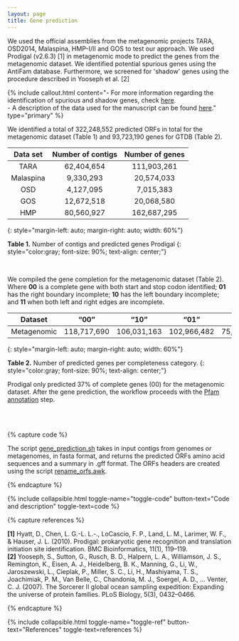 ```yaml
---
layout: page
title: Gene prediction
---
```


We used the official assemblies from the metagenomic projects TARA, OSD2014, Malaspina, HMP-I/II and GOS to test our approach. We used Prodigal (v2.6.3) [1] in metagenomic mode to predict the genes from the metagenomic dataset. We identified potential spurious genes using the AntiFam database. Furthermore, we screened for 'shadow' genes using the procedure described in Yooseph et al. [2]

{% include callout.html content="- For more information regarding the identification of spurious and shadow genes, check [here](spurious-shadow-genes.md). <br />- A description of the data used for the manuscript can be found [here](data)." type="primary" %}
  
We identified a total of 322,248,552 predicted ORFs in total for the metagenomic dataset (Table 1) and 93,723,190 genes for GTDB (Table 2).

<p></p>


| Data set  | Number of contigs | Number of genes |
| :-------: | :---------------: | :-------------: |
|   TARA    |    62,404,654     |   111,903,261   |
| Malaspina |     9,330,293     |   20,574,033    |
|    OSD    |     4,127,095     |    7,015,383    |
|    GOS    |    12,672,518     |   20,068,580    |
|    HMP    |    80,560,927     |   162,687,295   |
{: style="margin-left: auto; margin-right: auto; width: 60%"}

**Table 1.** Number of contigs and predicted genes Prodigal
{: style="color:gray; font-size: 90%; text-align: center;"}


<br />

We compiled the gene completion for the metagenomic dataset (Table 2). Where **00** is a complete gene with both start and stop codon identified; **01** has the right boundary incomplete; **10** has the left boundary incomplete; and **11** when both left and right edges are incomplete.


|   Dataset   |    “00”     |    “10”     |    “01”     |    “11”    |    Total    |
| :---------: | :---------: | :---------: | :---------: | :--------: | :---------: |
| Metagenomic | 118,717,690 | 106,031,163 | 102,966,482 | 75,694,123 | 322,248,552 |
{: style="margin-left: auto; margin-right: auto; width: 60%"}

**Table 2.** Number of predicted genes per completeness category. 
{: style="color:gray; font-size: 90%; text-align: center;"}

Prodigal only predicted 37% of complete genes (00) for the metagenomic dataset. After the gene prediction, the workflow proceeds with the [Pfam annotation](pfam-annotation) step. 

<br />
<br />

{% capture code %}

The script <a href="scripts/Gene_prediction/gene_prediction.sh">gene_prediction.sh</a> takes in input contigs from genomes or metagenomes, in fasta format, and returns the predicted ORFs amino acid sequences and a summary in .gff format. The ORFs headers are created using the script <a href="scripts/Gene_prediction/rename_orfs.awk">rename_orfs.awk</a>.

{% endcapture %}

{% include collapsible.html toggle-name="toggle-code" button-text="Code and description" toggle-text=code %}

{% capture references %}

**[1]**	Hyatt, D., Chen, L. G.-L. L.-., LoCascio, F. P., Land, L. M., Larimer, W. F., & Hauser, J. L. (2010). Prodigal: prokaryotic gene recognition and translation initiation site identification. BMC Bioinformatics, 11(1), 119–119.  
**[2]** Yooseph, S., Sutton, G., Rusch, B. D., Halpern, L. A., Williamson, J. S., Remington, K., Eisen, A. J., Heidelberg, B. K., Manning, G., Li, W., Jaroszewski, L., Cieplak, P., Miller, S. C., Li, H., Mashiyama, T. S., Joachimiak, P. M., Van Belle, C., Chandonia, M. J., Soergel, A. D., … Venter, C. J. (2007). The Sorcerer II global ocean sampling expedition: Expanding the universe of protein families. PLoS Biology, 5(3), 0432–0466.

{% endcapture %}

<p></p>
{% include collapsible.html toggle-name="toggle-ref" button-text="References" toggle-text=references %}



